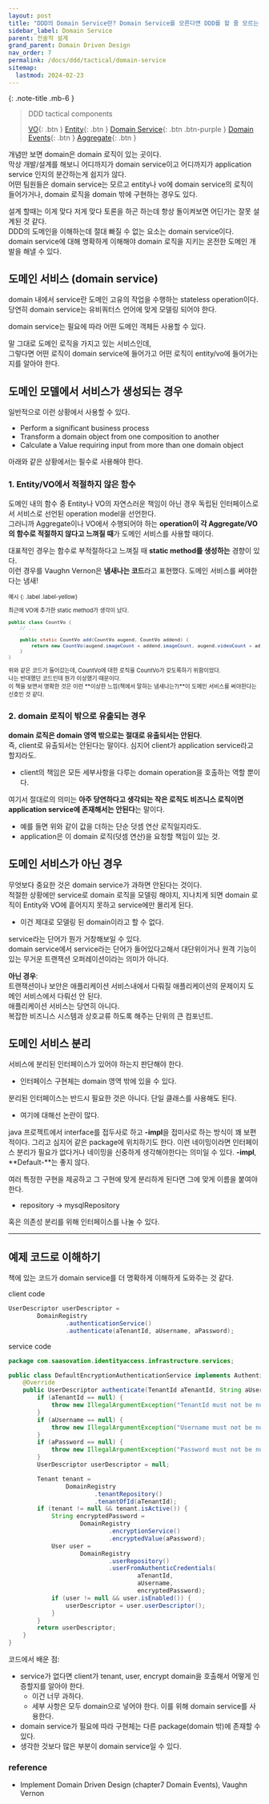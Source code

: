 ```yaml
---
layout: post
title: "DDD의 Domain Service란? Domain Service를 모른다면 DDD를 할 줄 모르는 것이다"
sidebar_label: Domain Service
parent: 전술적 설계
grand_parent: Domain Driven Design
nav_order: 7
permalink: /docs/ddd/tactical/domain-service
sitemap:
  lastmod: 2024-02-23
---
```


{: .note-title .mb-6 }
> DDD tactical components    
> 
> [VO](/docs/ddd/tactical/vo){: .btn }
> [Entity](/docs/ddd/tactical/entity){: .btn }
> [Domain Service](/docs/ddd/tactical/domain-service){: .btn .btn-purple }
> [Domain Events](/docs/ddd/tactical/domain_events){: .btn }
> [Aggregate](/docs/ddd/tactical/aggregate){: .btn } 


개념만 보면 domain은 domain 로직이 있는 곳이다.  
막상 개발/설계를 해보니 어디까지가 domain service이고 어디까지가 application service 인지의 분간하는게 쉽지가 않다.  
어떤 팀원들은 domain service는 모르고 entity나 vo에 domain service의 로직이 들어가거나, domain 로직을 domain 밖에 구현하는 경우도 있다.  

설계 할때는 이게 맞다 저게 맞다 토론을 하곤 하는데 항상 돌이켜보면 어딘가는 잘못 설계된 것 같다.  
DDD의 도메인을 이해하는데 절대 빠질 수 없는 요소는 domain service이다.  
domain service에 대해 명확하게 이해해야 domain 로직을 지키는 온전한 도메인 개발을 해낼 수 있다.


## 도메인 서비스 (domain service)

domain 내에서 service란 도메인 고유의 작업을 수행하는 stateless operation이다.  
당연히 domain service는 유비쿼터스 언어에 맞게 모델링 되어야 한다.

domain service는 필요에 따라 어떤 도메인 객체든 사용할 수 있다.  

말 그대로 도메인 로직을 가지고 있는 서비스인데,  
그렇다면 어떤 로직이 domain service에 들어가고 어떤 로직이 entity/vo에 들어가는지를 알아야 한다.



## 도메인 모델에서 서비스가 생성되는 경우

일반적으로 이런 상황에서 사용할 수 있다.
- Perform a significant business process 
- Transform a domain object from one composition to another 
- Calculate a Value requiring input from more than one domain object

아래와 같은 상황에서는 필수로 사용해야 한다.

### 1. Entity/VO에서 적절하지 않은 함수

도메인 내의 함수 중 Entity나 VO의 자연스러운 책임이 아닌 경우 독립된 인터페이스로서 서비스로 선언된 operation model을 선언한다.  
그러니까 Aggregate이나 VO에서 수행되어야 하는 **operation이 각 Aggregate/VO의 함수로 적절하지 않다고 느껴질 때**가 도메인 서비스를 사용할 때이다.  

대표적인 경우는 함수로 부적절하다고 느껴질 때 **static method를 생성하는** 경향이 있다.  
이런 경우를 Vaughn Vernon은 **냄새나는 코드**라고 표현했다. 도메인 서비스를 써야한다는 냄새!

<div class="code-example" markdown="1" style="font-size: 0.8em">
예시
{: .label .label-yellow}  

최근에 VO에 추가한 static method가 생각이 났다.  

```java
public class CountVo {
    // ...

    public static CountVo add(CountVo augend, CountVo addend) {
        return new CountVo(augend.imageCount + addend.imageCount, augend.videoCount + addend.videoCount);
    }
}
```

위와 같은 코드가 들어갔는데, CountVo에 대한 로직을 CountVo가 갖도록하기 위함이었다.  
나는 반대했던 코드인데 뭔가 이상했기 때문이다.  
이 책을 보면서 명확한 것은 이런 **이상한 느낌(책에서 말하는 냄새나는?)**이 도메인 서비스를 써야한다는 신호인 것 같다.
</div>


### 2. domain 로직이 밖으로 유출되는 경우

**domain 로직은 domain 영역 밖으로는 절대로 유출되서는 안된다**.  
즉, client로 유출되서는 안된다는 말이다. 심지어 client가 application service라고 할지라도.
- client의 책임은 모든 세부사항을 다루는 domain operation을 호출하는 역할 뿐이다.

여기서 절대로의 의미는 **아주 당연하다고 생각되는 작은 로직도 비즈니스 로직이면 application service에 존재해서는 안된다**는 말이다.  
- 예를 들면 위와 같이 값을 더하는 단순 덧셈 연산 로직일지라도.
- application은 이 domain 로직(덧셈 연산)을 요청할 책임이 있는 것.



## 도메인 서비스가 아닌 경우

무엇보다 중요한 것은 domain service가 과하면 안된다는 것이다.  
적절한 상황에만 service로 domain 로직을 모델링 해야지, 지나치게 되면 domain 로직이 Entity와 VO에 흩어지지 못하고 service에만 몰리게 된다.  
- 이건 제대로 모델링 된 domain이라고 할 수 없다.

service라는 단어가 뭔가 거창해보일 수 있다.  
domain service에서 service라는 단어가 들어있다고해서 대단위이거나 원격 기능이 있는 무거운 트랜잭션 오퍼레이션이라는 의미가 아니다.

**아닌 경우**:  
트랜잭션이나 보안은 애플리케이션 서비스내에서 다뤄질 애플리케이션의 문제이지 도메인 서비스에서 다뤄선 안 된다.  
애플리케이션 서비스는 당연히 아니다.  
복잡한 비즈니스 시스템과 상호교류 하도록 해주는 단위의 큰 컴포넌트.



## 도메인 서비스 분리

서비스에 분리된 인터페이스가 있어야 하는지 판단해야 한다.
- 인터페이스 구현체는 domain 영역 밖에 있을 수 있다.

분리된 인터페이스는 반드시 필요한 것은 아니다. 단일 클래스를 사용해도 된다.
- 여기에 대해선 논란이 많다.

java 프로젝트에서 interface를 접두사로 하고 **-impl**을 접미사로 하는 방식이 꽤 보편적이다.
그리고 심지어 같은 package에 위치하기도 한다.
이런 네이밍이라면 인터페이스 분리가 필요가 없다거나 네이밍을 신중하게 생각해야한다는 의미일 수 있다.
**-impl**, **Default-**는 좋지 않다.

여러 특정한 구현을 제공하고 그 구현에 맞게 분리하게 된다면 그에 맞게 이름을 붙여야 한다.
- repository -> mysqlRepository

혹은 의존성 분리를 위해 인터페이스를 나눌 수 있다.



---

## 예제 코드로 이해하기


책에 있는 코드가 domain service를 더 명확하게 이해하게 도와주는 것 같다.

client code

```java
UserDescriptor userDescriptor =
        DomainRegistry
                .authenticationService()
                .authenticate(aTenantId, aUsername, aPassword);
```

service code

```java
package com.saasovation.identityaccess.infrastructure.services;

public class DefaultEncryptionAuthenticationService implements AuthenticationService {
    @Override
    public UserDescriptor authenticate(TenantId aTenantId, String aUsername, String aPassword) {
        if (aTenantId == null) {
            throw new IllegalArgumentException("TenantId must not be null.");
        }
        if (aUsername == null) {
            throw new IllegalArgumentException("Username must not be null.");
        }
        if (aPassword == null) {
            throw new IllegalArgumentException("Password must not be null.");
        }
        UserDescriptor userDescriptor = null;

        Tenant tenant =
                DomainRegistry
                        .tenantRepository()
                        .tenantOfId(aTenantId);
        if (tenant != null && tenant.isActive()) {
            String encryptedPassword =
                    DomainRegistry
                            .encryptionService()
                            .encryptedValue(aPassword);
            User user =
                    DomainRegistry
                            .userRepository()
                            .userFromAuthenticCredentials(
                                    aTenantId,
                                    aUsername,
                                    encryptedPassword);
            if (user != null && user.isEnabled()) {
                userDescriptor = user.userDescriptor();
            }
        }
        return userDescriptor;
    }
}
```

코드에서 배운 점:  
- service가 없다면 client가 tenant, user, encrypt domain을 호출해서 어떻게 인증할지를 알아야 한다.
  - 이건 너무 과하다.
  - 세부 사항은 모두 domain으로 넣어야 한다. 이를 위해 domain service를 사용한다.
- domain service가 필요에 따라 구현체는 다른 package(domain 밖)에 존재할 수 있다.
- 생각한 것보다 많은 부분이 domain service일 수 있다.


### reference

- Implement Domain Driven Design (chapter7 Domain Events), Vaughn Vernon
